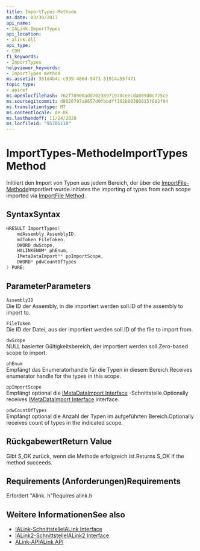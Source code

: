 ```yaml
---
title: ImportTypes-Methode
ms.date: 03/30/2017
api_name:
- IALink.ImportTypes
api_location:
- alink.dll
api_type:
- COM
f1_keywords:
- ImportTypes
helpviewer_keywords:
- ImportTypes method
ms.assetid: 351d4b4c-c939-486d-9471-51914a55f471
topic_type:
- apiref
ms.openlocfilehash: 762f78900add70238971978ceecda089d0c725ce
ms.sourcegitcommit: d8020797a6657d0fbbdff362b80300815f682f94
ms.translationtype: MT
ms.contentlocale: de-DE
ms.lasthandoff: 11/24/2020
ms.locfileid: "95705110"
---
```

# <a name="importtypes-method"></a><span data-ttu-id="ca513-102">ImportTypes-Methode</span><span class="sxs-lookup"><span data-stu-id="ca513-102">ImportTypes Method</span></span>

<span data-ttu-id="ca513-103">Initiiert den Import von Typen aus jedem Bereich, der über die [ImportFile-Methode](importfile-method.md)importiert wurde.</span><span class="sxs-lookup"><span data-stu-id="ca513-103">Initiates the importing of types from each scope imported via [ImportFile Method](importfile-method.md).</span></span>  
  
## <a name="syntax"></a><span data-ttu-id="ca513-104">Syntax</span><span class="sxs-lookup"><span data-stu-id="ca513-104">Syntax</span></span>  
  
```cpp  
HRESULT ImportTypes(  
    mdAssembly AssemblyID,  
    mdToken FileToken,  
    DWORD dwScope,  
    HALINKENUM* phEnum,  
    IMetaDataImport** ppImportScope,  
    DWORD* pdwCountOfTypes  
) PURE;  
```  
  
## <a name="parameters"></a><span data-ttu-id="ca513-105">Parameter</span><span class="sxs-lookup"><span data-stu-id="ca513-105">Parameters</span></span>  

 `AssemblyID`  
 <span data-ttu-id="ca513-106">Die ID der Assembly, in die importiert werden soll.</span><span class="sxs-lookup"><span data-stu-id="ca513-106">ID of the assembly to import to.</span></span>  
  
 `FileToken`  
 <span data-ttu-id="ca513-107">Die ID der Datei, aus der importiert werden soll.</span><span class="sxs-lookup"><span data-stu-id="ca513-107">ID of the file to import from.</span></span>  
  
 `dwScope`  
 <span data-ttu-id="ca513-108">NULL basierter Gültigkeitsbereich, der importiert werden soll.</span><span class="sxs-lookup"><span data-stu-id="ca513-108">Zero-based scope to import.</span></span>  
  
 `phEnum`  
 <span data-ttu-id="ca513-109">Empfängt das Enumeratorhandle für die Typen in diesem Bereich.</span><span class="sxs-lookup"><span data-stu-id="ca513-109">Receives enumerator handle for the types in this scope.</span></span>  
  
 `ppImportScope`  
 <span data-ttu-id="ca513-110">Empfängt optional die [IMetaDataImport Interface](../metadata/imetadataimport-interface.md) -Schnittstelle.</span><span class="sxs-lookup"><span data-stu-id="ca513-110">Optionally receives [IMetaDataImport Interface](../metadata/imetadataimport-interface.md) interface.</span></span>  
  
 `pdwCountOfTypes`  
 <span data-ttu-id="ca513-111">Empfängt optional die Anzahl der Typen im aufgeführten Bereich.</span><span class="sxs-lookup"><span data-stu-id="ca513-111">Optionally receives count of types in the indicated scope.</span></span>  
  
## <a name="return-value"></a><span data-ttu-id="ca513-112">Rückgabewert</span><span class="sxs-lookup"><span data-stu-id="ca513-112">Return Value</span></span>  

 <span data-ttu-id="ca513-113">Gibt S_OK zurück, wenn die Methode erfolgreich ist.</span><span class="sxs-lookup"><span data-stu-id="ca513-113">Returns S_OK if the method succeeds.</span></span>  
  
## <a name="requirements"></a><span data-ttu-id="ca513-114">Requirements (Anforderungen)</span><span class="sxs-lookup"><span data-stu-id="ca513-114">Requirements</span></span>  

 <span data-ttu-id="ca513-115">Erfordert "Alink. h"</span><span class="sxs-lookup"><span data-stu-id="ca513-115">Requires alink.h</span></span>  
  
## <a name="see-also"></a><span data-ttu-id="ca513-116">Weitere Informationen</span><span class="sxs-lookup"><span data-stu-id="ca513-116">See also</span></span>

- [<span data-ttu-id="ca513-117">IALink-Schnittstelle</span><span class="sxs-lookup"><span data-stu-id="ca513-117">IALink Interface</span></span>](ialink-interface.md)
- [<span data-ttu-id="ca513-118">IALink2-Schnittstelle</span><span class="sxs-lookup"><span data-stu-id="ca513-118">IALink2 Interface</span></span>](ialink2-interface.md)
- [<span data-ttu-id="ca513-119">ALink-API</span><span class="sxs-lookup"><span data-stu-id="ca513-119">ALink API</span></span>](index.md)
